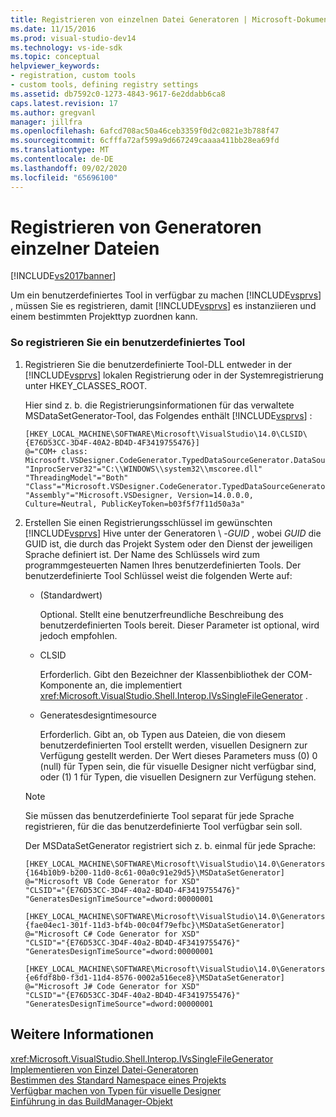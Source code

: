 ```yaml
---
title: Registrieren von einzelnen Datei Generatoren | Microsoft-Dokumentation
ms.date: 11/15/2016
ms.prod: visual-studio-dev14
ms.technology: vs-ide-sdk
ms.topic: conceptual
helpviewer_keywords:
- registration, custom tools
- custom tools, defining registry settings
ms.assetid: db7592c0-1273-4843-9617-6e2ddabb6ca8
caps.latest.revision: 17
ms.author: gregvanl
manager: jillfra
ms.openlocfilehash: 6afcd708ac50a46ceb3359f0d2c0821e3b788f47
ms.sourcegitcommit: 6cfffa72af599a9d667249caaaa411bb28ea69fd
ms.translationtype: MT
ms.contentlocale: de-DE
ms.lasthandoff: 09/02/2020
ms.locfileid: "65696100"
---
```

# <a name="registering-single-file-generators"></a>Registrieren von Generatoren einzelner Dateien
[!INCLUDE[vs2017banner](../../includes/vs2017banner.md)]

Um ein benutzerdefiniertes Tool in verfügbar zu machen [!INCLUDE[vsprvs](../../includes/vsprvs-md.md)] , müssen Sie es registrieren, damit [!INCLUDE[vsprvs](../../includes/vsprvs-md.md)] es instanziieren und einem bestimmten Projekttyp zuordnen kann.  
  
### <a name="to-register-a-custom-tool"></a>So registrieren Sie ein benutzerdefiniertes Tool  
  
1. Registrieren Sie die benutzerdefinierte Tool-DLL entweder in der [!INCLUDE[vsprvs](../../includes/vsprvs-md.md)] lokalen Registrierung oder in der Systemregistrierung unter HKEY_CLASSES_ROOT.  
  
     Hier sind z. b. die Registrierungsinformationen für das verwaltete MSDataSetGenerator-Tool, das Folgendes enthält [!INCLUDE[vsprvs](../../includes/vsprvs-md.md)] :  
  
    ```  
    [HKEY_LOCAL_MACHINE\SOFTWARE\Microsoft\VisualStudio\14.0\CLSID\{E76D53CC-3D4F-40A2-BD4D-4F3419755476}]  
    @="COM+ class: Microsoft.VSDesigner.CodeGenerator.TypedDataSourceGenerator.DataSourceGeneratorWrapper"  
    "InprocServer32"="C:\\WINDOWS\\system32\\mscoree.dll"  
    "ThreadingModel"="Both"  
    "Class"="Microsoft.VSDesigner.CodeGenerator.TypedDataSourceGenerator.DataSourceGeneratorWrapper"  
    "Assembly"="Microsoft.VSDesigner, Version=14.0.0.0, Culture=Neutral, PublicKeyToken=b03f5f7f11d50a3a"  
    ```  
  
2. Erstellen Sie einen Registrierungsschlüssel im gewünschten [!INCLUDE[vsprvs](../../includes/vsprvs-md.md)] Hive unter der Generatoren \\ -*GUID* , wobei *GUID* die GUID ist, die durch das Projekt System oder den Dienst der jeweiligen Sprache definiert ist. Der Name des Schlüssels wird zum programmgesteuerten Namen Ihres benutzerdefinierten Tools. Der benutzerdefinierte Tool Schlüssel weist die folgenden Werte auf:  
  
    - (Standardwert)  
  
         Optional. Stellt eine benutzerfreundliche Beschreibung des benutzerdefinierten Tools bereit. Dieser Parameter ist optional, wird jedoch empfohlen.  
  
    - CLSID  
  
         Erforderlich. Gibt den Bezeichner der Klassenbibliothek der COM-Komponente an, die implementiert <xref:Microsoft.VisualStudio.Shell.Interop.IVsSingleFileGenerator> .  
  
    - Generatesdesigntimesource  
  
         Erforderlich. Gibt an, ob Typen aus Dateien, die von diesem benutzerdefinierten Tool erstellt werden, visuellen Designern zur Verfügung gestellt werden. Der Wert dieses Parameters muss (0) 0 (null) für Typen sein, die für visuelle Designer nicht verfügbar sind, oder (1) 1 für Typen, die visuellen Designern zur Verfügung stehen.  
  
    > [!NOTE]
    > Sie müssen das benutzerdefinierte Tool separat für jede Sprache registrieren, für die das benutzerdefinierte Tool verfügbar sein soll.  
  
     Der MSDataSetGenerator registriert sich z. b. einmal für jede Sprache:  
  
    ```  
    [HKEY_LOCAL_MACHINE\SOFTWARE\Microsoft\VisualStudio\14.0\Generators\{164b10b9-b200-11d0-8c61-00a0c91e29d5}\MSDataSetGenerator]  
    @="Microsoft VB Code Generator for XSD"  
    "CLSID"="{E76D53CC-3D4F-40a2-BD4D-4F3419755476}"  
    "GeneratesDesignTimeSource"=dword:00000001  
  
    [HKEY_LOCAL_MACHINE\SOFTWARE\Microsoft\VisualStudio\14.0\Generators\{fae04ec1-301f-11d3-bf4b-00c04f79efbc}\MSDataSetGenerator]  
    @="Microsoft C# Code Generator for XSD"  
    "CLSID"="{E76D53CC-3D4F-40a2-BD4D-4F3419755476}"  
    "GeneratesDesignTimeSource"=dword:00000001  
  
    [HKEY_LOCAL_MACHINE\SOFTWARE\Microsoft\VisualStudio\14.0\Generators\{e6fdf8b0-f3d1-11d4-8576-0002a516ece8}\MSDataSetGenerator]  
    @="Microsoft J# Code Generator for XSD"  
    "CLSID"="{E76D53CC-3D4F-40a2-BD4D-4F3419755476}"  
    "GeneratesDesignTimeSource"=dword:00000001  
    ```  
  
## <a name="see-also"></a>Weitere Informationen  
 <xref:Microsoft.VisualStudio.Shell.Interop.IVsSingleFileGenerator>   
 [Implementieren von Einzel Datei-Generatoren](../../extensibility/internals/implementing-single-file-generators.md)   
 [Bestimmen des Standard Namespace eines Projekts](../../misc/determining-the-default-namespace-of-a-project.md)   
 [Verfügbar machen von Typen für visuelle Designer](../../extensibility/internals/exposing-types-to-visual-designers.md)   
 [Einführung in das BuildManager-Objekt](https://msdn.microsoft.com/50080ec2-c1c9-412c-98ef-18d7f895e7fa)
